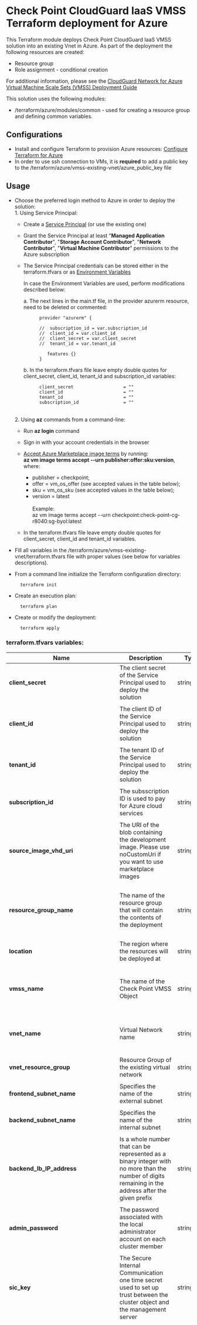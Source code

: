 # Check Point CloudGuard IaaS VMSS Terraform deployment for Azure

This Terraform module deploys Check Point CloudGuard IaaS VMSS solution into an existing Vnet in Azure.
As part of the deployment the following resources are created:
- Resource group
- Role assignment - conditional creation


For additional information,
please see the [CloudGuard Network for Azure Virtual Machine Scale Sets (VMSS) Deployment Guide](https://sc1.checkpoint.com/documents/IaaS/WebAdminGuides/EN/CP_VMSS_for_Azure/Default.htm) 

This solution uses the following modules:
- /terraform/azure/modules/common - used for creating a resource group and defining common variables.


## Configurations
- Install and configure Terraform to provision Azure resources: [Configure Terraform for Azure](https://docs.microsoft.com/en-us/azure/virtual-machines/linux/terraform-install-configure)
- In order to use ssh connection to VMs, it is **required** to add a public key to the /terraform/azure/vmss-existing-vnet/azure_public_key file

## Usage
- Choose the preferred login method to Azure in order to deploy the solution:
    <br>1. Using Service Principal:
    - Create a [Service Principal](https://docs.microsoft.com/en-us/azure/active-directory/develop/howto-create-service-principal-portal) (or use the existing one) 
    - Grant the Service Principal at least "**Managed Application Contributor**", "**Storage Account Contributor**", "**Network Contributor**", "**Virtual Machine Contributor**" permissions to the Azure subscription<br>
    - The Service Principal credentials can be stored either in the terraform.tfvars or as [Environment Variables](https://www.terraform.io/docs/providers/azuread/guides/service_principal_client_secret.html)<br>
    
      In case the Environment Variables are used, perform modifications described below:<br>
      
       a. The next lines in the main.tf file, in the provider azurerm resource,  need to be deleted or commented:
            
                provider "azurerm" {
                
                //  subscription_id = var.subscription_id
                //  client_id = var.client_id
                //  client_secret = var.client_secret
                //  tenant_id = var.tenant_id
                
                   features {}
                }
            
        b. In the terraform.tfvars file leave empty double quotes for client_secret, client_id, tenant_id and subscription_id variables:
        
                client_secret                   = ""
                client_id                       = ""
                tenant_id                       = ""
                subscription_id                 = "" 
        
    <br>2. Using **az** commands from a command-line:
    - Run  **az login** command 
    - Sign in with your account credentials in the browser
    - [Accept Azure Marketplace image terms](https://docs.microsoft.com/en-us/cli/azure/vm/image/terms?view=azure-cli-latest) by running:
     <br>**az vm image terms accept --urn publisher:offer:sku:version**, where:
        - publisher = checkpoint;
        - offer = vm_os_offer (see accepted values in the table below);
        - sku = vm_os_sku (see accepted values in the table below);
        - version = latest<br/>
    <br>Example:<br>
    az vm image terms accept --urn checkpoint:check-point-cg-r8040:sg-byol:latest
    
    - In the terraform.tfvars file leave empty double quotes for client_secret, client_id and tenant_id variables. 
 
- Fill all variables in the /terraform/azure/vmss-existing-vnet/terraform.tfvars file with proper values (see below for variables descriptions).
- From a command line initialize the Terraform configuration directory:

        terraform init
- Create an execution plan:
 
        terraform plan
- Create or modify the deployment:
 
        terraform apply

### terraform.tfvars variables:
 | Name          | Description                                                                                                                                                                                               | Type          | Allowed values | Default | 
 | ------------- |-----------------------------------------------------------------------------------------------------------------------------------------------------------------------------------------------------------| ------------- | -------------  | -------------  |
 | **client_secret** | The client secret of the Service Principal used to deploy the solution                                                                                                                                    | string | | n/a
 |  |                                                                                                                                                                                                           |  |  |  |
 | **client_id** | The client ID of the Service Principal used to deploy the solution                                                                                                                                        | string | | n/a
 |  |                                                                                                                                                                                                           |  |  |  |
 | **tenant_id** | The tenant ID of the Service Principal used to deploy the solution                                                                                                                                        | string | | n/a
 |  |                                                                                                                                                                                                           |  |  |  |
 | **subscription_id** | The subsscription ID is used to pay for Azure cloud services                                                                                                                                              | string | | n/a
 |  |                                                                                                                                                                                                           |  |  |  |
 | **source_image_vhd_uri** | The URI of the blob containing the development image. Please use noCustomUri if you want to use marketplace images                                                                                        | string | | "noCustomUri" 
 |  |                                                                                                                                                                                                           |  |  |  |
 | **resource_group_name** | The name of the resource group that will contain the contents of the deployment                                                                                                                           | string | Resource group names only allow alphanumeric characters, periods, underscores, hyphens and parenthesis and cannot end in a period <br />Note: Resource group name must not contain reserved words based on: sk40179| n/a
 |  |                                                                                                                                                                                                           |  |  |  |
 | **location** | The region where the resources will be deployed at                                                                                                                                                        | string | The full list of Azure regions can be found at https://azure.microsoft.com/regions | n/a
 |  |                                                                                                                                                                                                           |  |  |  |
 | **vmss_name** | The name of the Check Point VMSS Object                                                                                                                                                                   | string | Only alphanumeric characters are allowed, and the name must be 1-30 characters long<br />Note: vmss_name name must not contain reserved words based on: sk40179  | n/a
 |  |                                                                                                                                                                                                           |  |  |  |
 | **vnet_name** | Virtual Network name                                                                                                                                                                                      | string | The name must begin with a letter or number, end with a letter, number or underscore, and may contain only letters, numbers, underscores, periods, or hyphens | n/a
 |  |                                                                                                                                                                                                           |  |  |  |
 | **vnet_resource_group** | Resource Group of the existing virtual network                                                                                                                                                            | string | The exact name of the existing vnet's resource group | n/a
 |  |                                                                                                                                                                                                           |  |  |  |
 | **frontend_subnet_name** | Specifies the name of the external subnet                                                                                                                                                                 | string | The exact name of the existing external subnet | n/a
 |  |                                                                                                                                                                                                           |  |  |  |
 | **backend_subnet_name** | Specifies the name of the internal subnet                                                                                                                                                                 | string | The exact name of the existing internal subnet | n/a
 |  |                                                                                                                                                                                                           |  |  |  |
 | **backend_lb_IP_address** | Is a whole number that can be represented as a binary integer with no more than the number of digits remaining in the address after the given prefix                                                      | string | Starting from 5-th IP address in a subnet. For example: subnet - 10.0.1.0/24, backend_lb_IP_address = 4 , the LB IP is 10.0.1.4 | n/a
 |  |                                                                                                                                                                                                           |  |  |  |
 | **admin_password** | The password associated with the local administrator account on each cluster member                                                                                                                       | string | Password must have 3 of the following: 1 lower case character, 1 upper case character, 1 number, and 1 special character | n/a
 |  |                                                                                                                                                                                                           |  |  |  |
 | **sic_key** | The Secure Internal Communication one time secret used to set up trust between the cluster object and the management server                                                                               | string | Only alphanumeric characters are allowed, and the value must be 12-30 characters long | n/a
 |  |                                                                                                                                                                                                           |  |  |  |
 | **vm_size** | Specifies the size of Virtual Machine                                                                                                                                                                     | string | "Standard_DS2_v2", "Standard_DS3_v2", "Standard_DS4_v2", "Standard_DS5_v2", "Standard_F2s", "Standard_F4s", "Standard_F8s", "Standard_F16s", "Standard_D4s_v3", "Standard_D8s_v3", "Standard_D16s_v3", "Standard_D32s_v3", "Standard_D64s_v3", "Standard_E4s_v3", "Standard_E8s_v3", "Standard_E16s_v3", "Standard_E20s_v3", "Standard_E32s_v3", "Standard_E64s_v3", "Standard_E64is_v3", "Standard_F4s_v2", "Standard_F8s_v2", "Standard_F16s_v2", "Standard_F32s_v2", "Standard_F64s_v2", "Standard_M8ms", "Standard_M16ms", "Standard_M32ms", "Standard_M64ms", "Standard_M64s", "Standard_D2_v2", "Standard_D3_v2", "Standard_D4_v2", "Standard_D5_v2", "Standard_D11_v2", "Standard_D12_v2", "Standard_D13_v2", "Standard_D14_v2", "Standard_D15_v2", "Standard_F2", "Standard_F4", "Standard_F8", "Standard_F16", "Standard_D4_v3", "Standard_D8_v3", "Standard_D16_v3", "Standard_D32_v3", "Standard_D64_v3", "Standard_E4_v3", "Standard_E8_v3", "Standard_E16_v3", "Standard_E20_v3", "Standard_E32_v3", "Standard_E64_v3", "Standard_E64i_v3", "Standard_DS11_v2", "Standard_DS12_v2", "Standard_DS13_v2", "Standard_DS14_v2", "Standard_DS15_v2", "Standard_D2_v5", "Standard_D4_v5", "Standard_D8_v5", "Standard_D16_v5","Standard_D32_v5", "Standard_D2s_v5", "Standard_D4s_v5", "Standard_D8s_v5", "Standard_D16s_v5", "Standard_D2d_v5", "Standard_D4d_v5", "Standard_D8d_v5", "Standard_D16d_v5", "Standard_D32d_v5", "Standard_D2ds_v5", "Standard_D4ds_v5", "Standard_D8ds_v5", "Standard_D16ds_v5", "Standard_D32ds_v5" | n/a
 |  |                                                                                                                                                                                                           |  |  |  |
 | **disk_size** | Storage data disk size size(GB) must be 100 for versions R81.20 and below                                                                                                                                 | string | A number in the range 100 - 3995 (GB) | 100
 |  |                                                                                                                                                                                                           |  |  |  |
 | **vm_os_sku** | A sku of the image to be deployed                                                                                                                                                                         | string |  "sg-byol" - BYOL license; <br/>"sg-ngtp" - NGTP PAYG license; <br/>"sg-ngtx" - NGTX PAYG license; | n/a
 |  |                                                                                                                                                                                                           |  |  |  |
 | **vm_os_offer** | The name of the image offer to be deployed                                                                                                                                                                | string | "check-point-cg-r8040"; <br/>"check-point-cg-r81"; <br/>"check-point-cg-r8110"; <br/>"check-point-cg-r8120"; | n/a
 |  |                                                                                                                                                                                                           |  |  |  |
 | **os_version** | GAIA OS version                                                                                                                                                                                           | string | "R8040"; <br/>"R81"; <br/>"R8110"; <br/>"R8120"; | n/a
 |  |                                                                                                                                                                                                           |  |  |  |
 | **bootstrap_script** | An optional script to run on the initial boot                                                                                                                                                             | string | Bootstrap script example: <br/>"touch /home/admin/bootstrap.txt; echo 'hello_world' > /home/admin/bootstrap.txt" <br/>The script will create bootstrap.txt file in the /home/admin/ and add 'hello word' string into it | n/a
 |  |                                                                                                                                                                                                           |  |  |  |
 | **allow_upload_download** | Automatically download Blade Contracts and other important data. Improve product experience by sending data to Check Point                                                                                | boolean | true; <br/>false; | n/a
 |  |                                                                                                                                                                                                           |  |  |  |
 | **authentication_type** | Specifies whether a password authentication or SSH Public Key authentication should be used                                                                                                               | string | "Password"; <br/>"SSH Public Key"; | n/a
 |  |                                                                                                                                                                                                           |  |  |  |
 | **availability_zones_num** | A list of a single item of the Availability Zone which the Virtual Machine should be allocated in                                                                                                         | string | "centralus", "eastus2", "francecentral", "northeurope", "southeastasia", "westeurope", "westus2", "eastus", "uksouth" | n/a
 |  |                                                                                                                                                                                                           |  |  |  |
 | **minimum_number_of_vm_instances** | The minimum number of VMSS instances for this resource                                                                                                                                                    | number | Valid values are in the range 0 - 10 | n/a
 |  |                                                                                                                                                                                                           |  |  |  |
 | **maximum_number_of_vm_instances** | The maximum number of VMSS instances for this resource                                                                                                                                                    | number | Valid values are in the range 0 - 10 | n/a
 |  |                                                                                                                                                                                                           |  |  |  |
 | **management_name** | The name of the management server as it appears in the configuration file                                                                                                                                 | string | Field cannot be empty. Only alphanumeric characters or '_'/'-' are allowed, and the name must be 1-30 characters long | n/a
 |  |                                                                                                                                                                                                           |  |  |  |
 | **management_IP** | The IP address used to manage the VMSS instances                                                                                                                                                          | string | A valid IP address | n/a
 |  |                                                                                                                                                                                                           |  |  |  |
 | **management_interface** | Management option for the Gateways in the VMSS                                                                                                                                                            | string | "eth0-public" - Manages the GWs using their external NIC's public IP address; <br/> "eth0-private" -Manages the GWs using their external NIC's private IP address; <br/>"eth1-private" - Manages the GWs using their internal NIC's private IP address | "eth1-private"
 |  |                                                                                                                                                                                                           |  |  |  |
 | **configuration_template_name** | The configuration template name as it appears in the configuration file                                                                                                                                   | string | Field cannot be empty. Only alphanumeric characters or '_'/'-' are allowed, and the name must be 1-30 characters long | n/a
 |  |                                                                                                                                                                                                           |  |  |  |
 | **frontend_load_distribution** | The load balancing distribution method for the External Load Balancer                                                                                                                                     | string | "Default" - None(5-tuple); <br/>"SourceIP" - ClientIP(2-tuple); <br/>"SourceIPProtocol" - ClientIP and protocol(3-tuple) | n/a
 |  |                                                                                                                                                                                                           |  |  |  |
 | **backend_load_distribution** | The load balancing distribution method for the Internal Load Balancer                                                                                                                                     | string | "Default" - None(5-tuple); <br/>"SourceIP" - ClientIP(2-tuple); <br/>"SourceIPProtocol" - ClientIP and protocol(3-tuple) | n/a
 |  |                                                                                                                                                                                                           |  |  |  |
 | **notification_email** | An email address to notify about scaling operations                                                                                                                                                       | string | Leave empty double quotes or enter a valid email address | n/a
 |  |                                                                                                                                                                                                           |  |  |  |
 | **enable_custom_metrics** | Indicates whether Custom Metrics will be used for VMSS Scaling policy and VM monitoring                                                                                                                   | boolean | true; <br/>false; | true
 |  |                                                                                                                                                                                                           |  |  |  |
 | **enable_floating_ip** | Indicates whether the load balancers will be deployed with floating IP                                                                                                                                    | boolean | true; <br/>false; | false
 |  |                                                                                                                                                                                                           |  |  |  |
 | **deployment_mode** | Indicates which load balancer need to be deployed. External + Internal(Standard), only External, only Internal                                                                                            | string | Standard ; <br/>External; <br/> Internal; | "Standard"
 |  |                                                                                                                                                                                                           |  |  |  |
 | **admin_shell** | Enables to select different admin shells                                                                                                                                                                  | string | /etc/cli.sh; <br/>/bin/bash; <br/>/bin/csh; <br/>/bin/tcsh; | "/etc/cli.sh"
 |  |                                                                                                                                                                                                           |  |  |  |
 | **serial_console_password_hash** | Optional parameter, used to enable serial console connection in case of SSH key as authentication type, to generate password hash use the command 'openssl passwd -6 PASSWORD' on Linux and paste it here | string | | n/a
 |  |                                                                                                                                                                                                           |  |  |  |
 | **maintenance_mode_password_hash** | Maintenance mode password hash, relevant only for R81.20 and higher versions, to generate a password hash use the command 'grub2-mkpasswd-pbkdf2' on Linux and paste it here                              | string | | n/a 
 |  |                                                                                                                                                                                                           |  |  |  |
 | **nsg_id** | Optional ID for a Network Security Group that already exists in Azure, if not provided, will create a default NSG                                                                                         | string | Existing NSG resource ID | ""
 |  |                                                                                                                                                                                                           |  |  |  |
 | **add_storage_account_ip_rules** | Add Storage Account IP rules that allow access to the Serial Console only for IPs based on their geographic location, if false then accses will be allowed from all networks                              | boolean | true; <br/>false; |  false
 |  |                                                                                                                                                                                                           |  |  |  |
 | **storage_account_additional_ips** | IPs/CIDRs that are allowed access to the Storage Account                                                                                                                                                  | list(string) | A list of valid IPs and CIDRs | []

## Conditional creation
To create role assignment and enable CloudGuard metrics in order to send statuses and statistics collected from VMSS instances to the Azure Monitor service:
```
enable_custom_metrics = true
```

## Example
    client_secret                   = "xxxxxxxxxxxxxxxxxxxxxxxxxxxxxxxxxx"
    client_id                       = "xxxxxxxxxxxxxxxxxxxxxxxxxxxxxxxxxx"
    tenant_id                       = "xxxxxxxxxxxxxxxxxxxxxxxxxxxxxxxxxx"
    subscription_id                 = "xxxxxxxxxxxxxxxxxxxxxxxxxxxxxxxxxx"
    source_image_vhd_uri            = "noCustomUri"
    resource_group_name             = "checkpoint-vmss-terraform"
    location                        = "eastus"
    vmss_name                       = "checkpoint-vmss-terraform"
    vnet_name                       = "checkpoint-vmss-vnet"
    vnet_resource_group             = "existing-vnet"
    frontend_subnet_name            = "frontend"
    backend_subnet_name             = "backend"
    backend_lb_IP_address           = 4
    admin_password                  = "xxxxxxxxxxxx"
    sic_key                         = "xxxxxxxxxxxx"
    vm_size                         = "Standard_D3_v2"
    disk_size                       = "100"
    vm_os_sku                       = "sg-byol"
    vm_os_offer                     = "check-point-cg-r8110"
    os_version                      = "R8110"
    bootstrap_script                = "touch /home/admin/bootstrap.txt; echo 'hello_world' > /home/admin/bootstrap.txt"
    allow_upload_download           = true
    authentication_type             = "Password"
    availability_zones_num          = "1"
    minimum_number_of_vm_instances  = 2
    maximum_number_of_vm_instances  = 10
    management_name                 = "mgmt"
    management_IP                   = "13.92.42.181"
    management_interface            = "eth1-private"
    configuration_template_name     = "vmss_template"
    notification_email              = ""
    frontend_load_distribution      = "Default"
    backend_load_distribution       = "Default"
    enable_custom_metrics           = true
    enable_floating_ip              = false
    deployment_mode                 = "Standard"
    admin_shell                     = "/etc/cli.sh"
    serial_console_password_hash    = "xxxxxxxxxxxxxxxxxxxxxxxxxxxxxxxxxx"
	maintenance_mode_password_hash  = "xxxxxxxxxxxxxxxxxxxxxxxxxxxxxxxxxx"
    nsg_id                          = ""
    add_storage_account_ip_rules    = false
    storage_account_additional_ips  = []
    
        
## Deploy Without Public IP

1. By default, the VMSS is deployed with public IP
2. To deploy without public IP, remove the "public_ip_address_configuration" block in main.tf

## Known limitations

## Revision History

In order to check the template version refer to the [sk116585](https://supportcenter.checkpoint.com/supportcenter/portal?eventSubmit_doGoviewsolutiondetails=&solutionid=sk116585)

| Template Version | Description   |
| ---------------- | ------------- |
| 20230910 | - R81.20 is the default version |
| | | |
| 20221124 | - Added R81.20 support   <br/> - Upgraded azurerm provider |
| | | |
| 20220111 | - Added support to select different shells  |
| | | |
| 20210309 | - Add "source_image_vhd_uri" variable for using a custom development image <br/> - Fix zones filed for scale set be installed as multi-zone <br/> - Modify "management_interface" variable and tags regarding managing the Gateways in the Scale Set |
| | | |
| 20210111 |- Update terraform version to 0.14.3 <br/> - Update azurerm version to 2.17.0 <br/> - Add authentication_type variable for choosing the authentication type. <br/> - Adding support for R81.<br/> - Add public IP addresses support. <br/> - Add support to CloudGuards metrics. <br/> - Avoid role-assignment re-creation when re-apply |
| | | |
| 20200323 | Remove the domain_name_label variable from the azurerm_public_ip resource; |
| | | |
| 20200305 | First release of Check Point CloudGuard IaaS VMSS Terraform deployment for Azure |
| | | |
|  | Addition of "templateType" parameter to "cloud-version" files  |
| | | |


## License

See the [LICENSE](../../LICENSE) file for details

